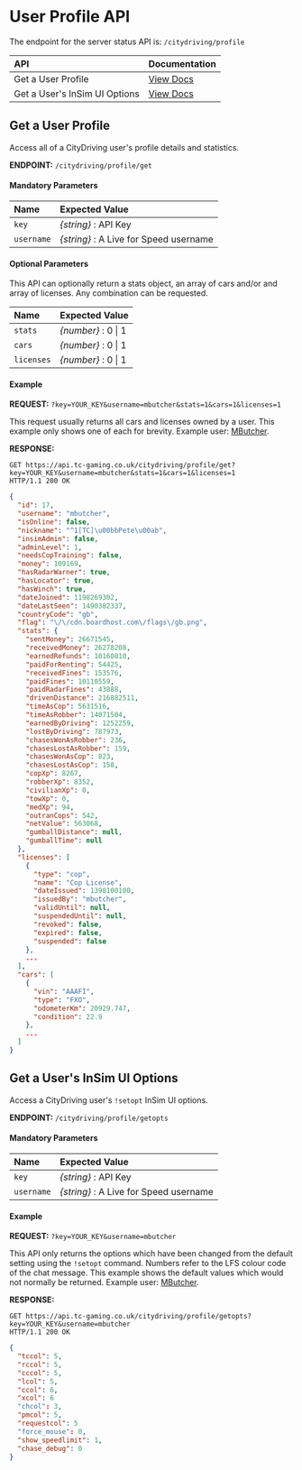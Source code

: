 # User Profile API

The endpoint for the server status API is: `/citydriving/profile`

| API | Documentation |
| :--- | :--- |
| Get a User Profile | [View Docs](#get-a-user-profile) |
| Get a User's InSim UI Options | [View Docs](#get-a-users-insim-ui-options) |

## Get a User Profile

Access all of a CityDriving user's profile details and statistics.

**ENDPOINT:** `/citydriving/profile/get`

#### Mandatory Parameters

| Name | Expected Value |
| :--- | :--- |
| `key` | _{string}_ : API Key |
| `username` | _{string}_ : A Live for Speed username |

#### Optional Parameters

This API can optionally return a stats object, an array of cars and/or and array of licenses. Any combination can be requested.

| Name | Expected Value |
| :--- | :--- |
| `stats` | _{number}_ : 0 &#124; 1 |
| `cars` | _{number}_ : 0 &#124; 1 |
| `licenses` | _{number}_ : 0 &#124; 1 |

#### Example

**REQUEST:** `?key=YOUR_KEY&username=mbutcher&stats=1&cars=1&licenses=1`

This request usually returns all cars and licenses owned by a user. This example only shows one of each for brevity. Example user: [MButcher](https://world.city-driving.co.uk/?page=profile&id_user=17).

**RESPONSE:**

```shell
GET https://api.tc-gaming.co.uk/citydriving/profile/get?key=YOUR_KEY&username=mbutcher&stats=1&cars=1&licenses=1
HTTP/1.1 200 OK
```
```json
{
  "id": 17,
  "username": "mbutcher",
  "isOnline": false,
  "nickname": "^1[TC]\u00bbPete\u00ab",
  "insimAdmin": false,
  "adminLevel": 1,
  "needsCopTraining": false,
  "money": 109169,
  "hasRadarWarner": true,
  "hasLocator": true,
  "hasWinch": true,
  "dateJoined": 1198269302,
  "dateLastSeen": 1490382337,
  "countryCode": "gb",
  "flag": "\/\/cdn.boardhost.com\/flags\/gb.png",
  "stats": {
    "sentMoney": 26671545,
    "receivedMoney": 26278208,
    "earnedRefunds": 10160810,
    "paidForRenting": 54425,
    "receivedFines": 153576,
    "paidFines": 10110559,
    "paidRadarFines": 43888,
    "drivenDistance": 216882511,
    "timeAsCop": 5631516,
    "timeAsRobber": 14071504,
    "earnedByDriving": 1252259,
    "lostByDriving": 787973,
    "chasesWonAsRobber": 236,
    "chasesLostAsRobber": 159,
    "chasesWonAsCop": 823,
    "chasesLostAsCop": 158,
    "copXp": 8267,
    "robberXp": 8352,
    "civilianXp": 0,
    "towXp": 0,
    "medXp": 94,
    "outranCops": 542,
    "netValue": 563068,
    "gumballDistance": null,
    "gumballTime": null
  },
  "licenses": [
    {
      "type": "cop",
      "name": "Cop License",
      "dateIssued": 1398100100,
      "issuedBy": "mbutcher",
      "validUntil": null,
      "suspendedUntil": null,
      "revoked": false,
      "expired": false,
      "suspended": false
    },
    ...
  ],
  "cars": [
    {
      "vin": "AAAFI",
      "type": "FXO",
      "odometerKm": 20929.747,
      "condition": 22.9
    },
    ...
  ]
}
```
## Get a User's InSim UI Options

Access a CityDriving user's `!setopt` InSim UI options.

**ENDPOINT:** `/citydriving/profile/getopts`

#### Mandatory Parameters

| Name | Expected Value |
| :--- | :--- |
| `key` | _{string}_ : API Key |
| `username` | _{string}_ : A Live for Speed username |

#### Example

**REQUEST:** `?key=YOUR_KEY&username=mbutcher`

This API only returns the options which have been changed from the default setting using the `!setopt` command. Numbers refer to the LFS colour code of the chat message. This example shows the default values which would not normally be returned. Example user: [MButcher](https://world.city-driving.co.uk/?page=profile&id_user=17).

**RESPONSE:** 

```shell
GET https://api.tc-gaming.co.uk/citydriving/profile/getopts?key=YOUR_KEY&username=mbutcher
HTTP/1.1 200 OK
```
```json
{
  "tccol": 5,
  "rccol": 5,
  "cccol": 5,
  "lcol": 5,
  "ccol": 6,
  "xcol": 6
  "chcol": 3,
  "pmcol": 5,
  "requestcol": 5
  "force_mouse": 0,
  "show_speedlimit": 1,
  "chase_debug": 0
}
```